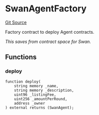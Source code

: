 # SwanAgentFactory
[Git Source](https://github.com/firstbatchxyz/swan-contracts/blob/cfde01cea84285a32250228f5358ebebeb0fc85a/src/SwanAgent.sol)

Factory contract to deploy Agent contracts.

*This saves from contract space for Swan.*


## Functions
### deploy


```solidity
function deploy(
    string memory _name,
    string memory _description,
    uint96 _listingFee,
    uint256 _amountPerRound,
    address _owner
) external returns (SwanAgent);
```

